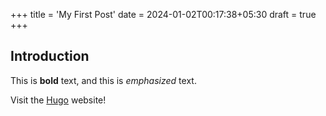 +++
title = 'My First Post'
date = 2024-01-02T00:17:38+05:30
draft = true
+++
## Introduction

This is **bold** text, and this is *emphasized* text.

Visit the [Hugo](https://gohugo.io) website!